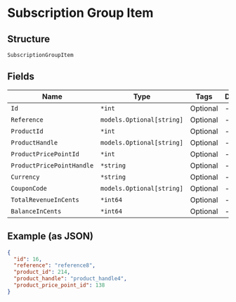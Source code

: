 
# Subscription Group Item

## Structure

`SubscriptionGroupItem`

## Fields

| Name | Type | Tags | Description |
|  --- | --- | --- | --- |
| `Id` | `*int` | Optional | - |
| `Reference` | `models.Optional[string]` | Optional | - |
| `ProductId` | `*int` | Optional | - |
| `ProductHandle` | `models.Optional[string]` | Optional | - |
| `ProductPricePointId` | `*int` | Optional | - |
| `ProductPricePointHandle` | `*string` | Optional | - |
| `Currency` | `*string` | Optional | - |
| `CouponCode` | `models.Optional[string]` | Optional | - |
| `TotalRevenueInCents` | `*int64` | Optional | - |
| `BalanceInCents` | `*int64` | Optional | - |

## Example (as JSON)

```json
{
  "id": 16,
  "reference": "reference8",
  "product_id": 214,
  "product_handle": "product_handle4",
  "product_price_point_id": 138
}
```

